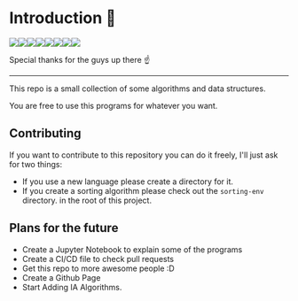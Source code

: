 # Introduction :rocket:

[![](https://sourcerer.io/fame/VentGrey/VentGrey/algorithms-and-data-struct/images/0)](https://sourcerer.io/fame/VentGrey/VentGrey/algorithms-and-data-struct/links/0)[![](https://sourcerer.io/fame/VentGrey/VentGrey/algorithms-and-data-struct/images/1)](https://sourcerer.io/fame/VentGrey/VentGrey/algorithms-and-data-struct/links/1)[![](https://sourcerer.io/fame/VentGrey/VentGrey/algorithms-and-data-struct/images/2)](https://sourcerer.io/fame/VentGrey/VentGrey/algorithms-and-data-struct/links/2)[![](https://sourcerer.io/fame/VentGrey/VentGrey/algorithms-and-data-struct/images/3)](https://sourcerer.io/fame/VentGrey/VentGrey/algorithms-and-data-struct/links/3)[![](https://sourcerer.io/fame/VentGrey/VentGrey/algorithms-and-data-struct/images/4)](https://sourcerer.io/fame/VentGrey/VentGrey/algorithms-and-data-struct/links/4)[![](https://sourcerer.io/fame/VentGrey/VentGrey/algorithms-and-data-struct/images/5)](https://sourcerer.io/fame/VentGrey/VentGrey/algorithms-and-data-struct/links/5)[![](https://sourcerer.io/fame/VentGrey/VentGrey/algorithms-and-data-struct/images/6)](https://sourcerer.io/fame/VentGrey/VentGrey/algorithms-and-data-struct/links/6)[![](https://sourcerer.io/fame/VentGrey/VentGrey/algorithms-and-data-struct/images/7)](https://sourcerer.io/fame/VentGrey/VentGrey/algorithms-and-data-struct/links/7)

Special thanks for the guys up there :point_up:

---

This repo is a small collection of some algorithms and data structures.

You are free to use this programs for whatever you want.

## Contributing

If you want to contribute to this repository you can do it freely, I'll just ask
for two things:

* If you use a new language please create a directory for it.
* If you create a sorting algorithm please check out the `sorting-env` directory.
  in the root of this project.

## Plans for the future

* Create a Jupyter Notebook to explain some of the programs
* Create a CI/CD file to check pull requests
* Get this repo to more awesome people :D
* Create a Github Page
* Start Adding IA Algorithms.
